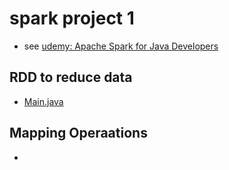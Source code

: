 # spark project 1

* see [udemy: Apache Spark for Java Developers](https://www.udemy.com/course/apache-spark-for-java-developers)

## RDD to reduce data 
* [Main.java](src/main/java/com/virtualpairprogrammers/Main.java)

## Mapping Operaations

* 